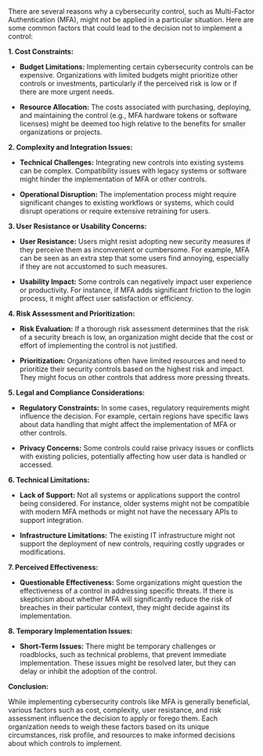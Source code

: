There are several reasons why a cybersecurity control, such as Multi-Factor Authentication (MFA), might not be applied in a particular situation. Here are some common factors that could lead to the decision not to implement a control:

<b> 1. Cost Constraints: </b>

* **Budget Limitations:** Implementing certain cybersecurity controls can be expensive. Organizations with limited budgets might prioritize other controls or investments, particularly if the perceived risk is low or if there are more urgent needs.

* **Resource Allocation:** The costs associated with purchasing, deploying, and maintaining the control (e.g., MFA hardware tokens or software licenses) might be deemed too high relative to the benefits for smaller organizations or projects.

<b> 2. Complexity and Integration Issues: </b>

* **Technical Challenges:** Integrating new controls into existing systems can be complex. Compatibility issues with legacy systems or software might hinder the implementation of MFA or other controls.

* **Operational Disruption:** The implementation process might require significant changes to existing workflows or systems, which could disrupt operations or require extensive retraining for users.

<b> 3. User Resistance or Usability Concerns: </b>

* **User Resistance:** Users might resist adopting new security measures if they perceive them as inconvenient or cumbersome. For example, MFA can be seen as an extra step that some users find annoying, especially if they are not accustomed to such measures.

* **Usability Impact:** Some controls can negatively impact user experience or productivity. For instance, if MFA adds significant friction to the login process, it might affect user satisfaction or efficiency.

<b> 4. Risk Assessment and Prioritization: </b>

* **Risk Evaluation:** If a thorough risk assessment determines that the risk of a security breach is low, an organization might decide that the cost or effort of implementing the control is not justified.

* **Prioritization:** Organizations often have limited resources and need to prioritize their security controls based on the highest risk and impact. They might focus on other controls that address more pressing threats.

<b> 5. Legal and Compliance Considerations: </b>

* **Regulatory Constraints:** In some cases, regulatory requirements might influence the decision. For example, certain regions have specific laws about data handling that might affect the implementation of MFA or other controls.

* **Privacy Concerns:** Some controls could raise privacy issues or conflicts with existing policies, potentially affecting how user data is handled or accessed.

<b> 6. Technical Limitations: </b>

* **Lack of Support:** Not all systems or applications support the control being considered. For instance, older systems might not be compatible with modern MFA methods or might not have the necessary APIs to support integration.

* **Infrastructure Limitations:** The existing IT infrastructure might not support the deployment of new controls, requiring costly upgrades or modifications.

<b> 7. Perceived Effectiveness: </b>

* **Questionable Effectiveness:** Some organizations might question the effectiveness of a control in addressing specific threats. If there is skepticism about whether MFA will significantly reduce the risk of breaches in their particular context, they might decide against its implementation.

<b> 8. Temporary Implementation Issues: </b>

* **Short-Term Issues:** There might be temporary challenges or roadblocks, such as technical problems, that prevent immediate implementation. These issues might be resolved later, but they can delay or inhibit the adoption of the control.

<b> Conclusion: </b>

While implementing cybersecurity controls like MFA is generally beneficial, various factors such as cost, complexity, user resistance, and risk assessment influence the decision to apply or forego them. Each organization needs to weigh these factors based on its unique circumstances, risk profile, and resources to make informed decisions about which controls to implement.
